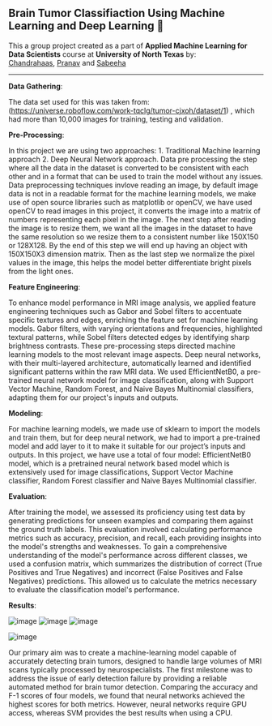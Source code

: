 ## Brain Tumor Classifiaction Using Machine Learning and Deep Learning 🧠

This a group project created as a part of **Applied Machine Learning for Data Scientists** course at **University of North Texas** by:           
[Chandrahaas](https://www.linkedin.com/in/chandrahaas-kalanadhabhatla/),
 [Pranav](https://www.linkedin.com/in/pranav-moses-2142b7154/)
 and [Sabeeha](https://www.linkedin.com/in/sabiha-tabassum-shaik-23a105241/)
 

---

**Data Gathering**:

The data set used for this was taken from: (https://universe.roboflow.com/work-tqclg/tumor-cjxoh/dataset/1) , which had more than 10,000 images for training, testing and validation.

**Pre-Processing**:

In this project we are using two approaches: 1. Traditional Machine learning approach 2. Deep Neural Network approach. Data pre processing the step where all the data in the dataset is converted to be consistent with each other and in a format that can be used to train the model without any issues. Data preprocessing techniques invlove reading an image, by default image data is not in a readable format for the machine learning models, we make
use of open source libraries such as matplotlib or openCV,
we have used openCV to read images in this project, it
converts the image into a matrix of numbers representing
each pixel in the image. The next step after reading the
image is to resize them, we want all the images in the dataset
to have the same resolution so we resize them to a consistent
number like 150X150 or 128X128. By the end of this step we
will end up having an object with 150X150X3 dimension
matrix. Then as the last step we normalize the pixel values
in the image, this helps the model better differentiate bright
pixels from the light ones.


**Feature Engineering**:

To enhance model performance in MRI image analysis, we applied feature engineering techniques such as Gabor and Sobel filters to accentuate specific textures and edges, enriching the feature set for machine learning models. Gabor filters, with varying orientations and frequencies, highlighted textural patterns, while Sobel filters detected edges by identifying sharp brightness contrasts. These pre-processing steps directed machine learning models to the most relevant image aspects. Deep neural networks, with their multi-layered architecture, automatically learned and identified significant patterns within the raw MRI data. We used EfficientNetB0, a pre-trained neural network model for image classification, along with Support Vector Machine, Random Forest, and Naive Bayes Multinomial classifiers, adapting them for our project's inputs and outputs.

**Modeling**:

For machine learning models, we
made use of sklearn to import the models and train them,
but for deep neural network, we had to import a pre-trained
model and add layer to it to make it suitable for our project’s
inputs and outputs. In this project, we have use a total
of four model: EfficientNetB0 model, which is a pretrained
neural network based model which is extensively
used for image classifications, Support Vector Machine classifier,
Random Forest classifier and Naive Bayes Multinomial
classifier.

**Evaluation**:

After training the model, we assessed its proficiency using test data by generating predictions for unseen examples and comparing them against the ground truth labels. This evaluation involved calculating performance metrics such as accuracy, precision, and recall, each providing insights into the model's strengths and weaknesses. To gain a comprehensive understanding of the model's performance across different classes, we used a confusion matrix, which summarizes the distribution of correct (True Positives and True Negatives) and incorrect (False Positives and False Negatives) predictions. This allowed us to calculate the metrics necessary to evaluate the classification model's performance.

**Results**:

![image](https://github.com/user-attachments/assets/32017a53-61d8-4cb6-a2ba-6f77a4a1043f)
![image](https://github.com/user-attachments/assets/93634cf3-b38f-4a9f-96cb-4dd703dd6afe)
![image](https://github.com/user-attachments/assets/f50d8c84-964c-4692-a7a3-512031684efe)

![image](https://github.com/user-attachments/assets/56a6e9b3-3182-4050-882a-86ef8de9f8bc)


Our primary aim was to create a machine-learning model capable of accurately detecting brain tumors, designed to handle large volumes of MRI scans typically processed by neurospecialists. The first milestone was to address the issue of early detection failure by providing a reliable automated method for brain tumor detection. Comparing the accuracy and F-1 scores of four models, we found that neural networks achieved the highest scores for both metrics. However, neural networks require GPU access, whereas SVM provides the best results when using a CPU.

